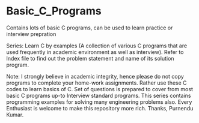 # Basic_C_Programs
Contains lots of basic C programs, can be used to learn practice or interview prepration

Series: Learn C by examples (A collection of various C programs that are used frequently in academic environment as well as interview). Refer to Index file to find out the problem statement and name of its solution program.

Note: I strongly believe in academic integrity, hence please do not copy programs to complete your home-work assignments. Rather use these C codes to learn basics of C. Set of questions is prepared to cover from most basic C programs up-to Interview standard programs. This series contains programming examples for solving many engineering problems also. Every Enthusiast is welcome to make this repository more rich.
Thanks, Purnendu Kumar.
